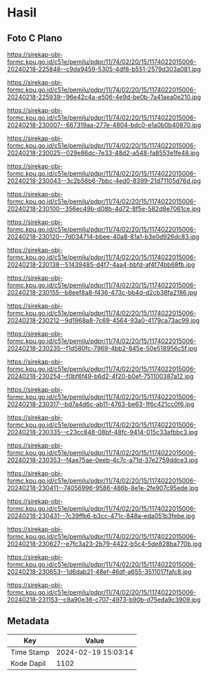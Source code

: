 # Hasil

## Foto C Plano

https://sirekap-obj-formc.kpu.go.id/c51e/pemilu/pdpr/11/74/02/20/15/1174022015006-20240218-225848--c9da9459-5305-4df8-b551-2579d303a081.jpg

https://sirekap-obj-formc.kpu.go.id/c51e/pemilu/pdpr/11/74/02/20/15/1174022015006-20240218-225939--96e42c4a-e506-4e9d-be0b-7a41aea0e210.jpg

https://sirekap-obj-formc.kpu.go.id/c51e/pemilu/pdpr/11/74/02/20/15/1174022015006-20240218-230007--667319aa-277e-4804-bdc0-e1a0b0b40870.jpg

https://sirekap-obj-formc.kpu.go.id/c51e/pemilu/pdpr/11/74/02/20/15/1174022015006-20240218-230025--029e86dc-7e33-48d2-a548-fa8553e1fe48.jpg

https://sirekap-obj-formc.kpu.go.id/c51e/pemilu/pdpr/11/74/02/20/15/1174022015006-20240218-230043--3c2b56b6-7bbc-4ed0-8399-21d71105d76d.jpg

https://sirekap-obj-formc.kpu.go.id/c51e/pemilu/pdpr/11/74/02/20/15/1174022015006-20240218-230100--356ec49b-d08b-4d72-8f5e-582d8e7061ce.jpg

https://sirekap-obj-formc.kpu.go.id/c51e/pemilu/pdpr/11/74/02/20/15/1174022015006-20240218-230120--7d034714-bbee-40a8-81a1-b3e0d926dc83.jpg

https://sirekap-obj-formc.kpu.go.id/c51e/pemilu/pdpr/11/74/02/20/15/1174022015006-20240218-230138--51439485-d4f7-4aa4-bbfd-af4f74bb68fb.jpg

https://sirekap-obj-formc.kpu.go.id/c51e/pemilu/pdpr/11/74/02/20/15/1174022015006-20240218-230155--b8eef8a8-f436-473c-bb4d-d2cb38fa2186.jpg

https://sirekap-obj-formc.kpu.go.id/c51e/pemilu/pdpr/11/74/02/20/15/1174022015006-20240218-230212--9d1968a8-7c69-4564-93a0-4179ca73ac99.jpg

https://sirekap-obj-formc.kpu.go.id/c51e/pemilu/pdpr/11/74/02/20/15/1174022015006-20240218-230235--f1d580fc-7969-4bb2-845e-50e518956c5f.jpg

https://sirekap-obj-formc.kpu.go.id/c51e/pemilu/pdpr/11/74/02/20/15/1174022015006-20240218-230254--f0bf6f49-b6d2-4f20-b0ef-751100387a12.jpg

https://sirekap-obj-formc.kpu.go.id/c51e/pemilu/pdpr/11/74/02/20/15/1174022015006-20240218-230317--bd7a4d6c-ab11-4763-be63-1f6c421cc0f6.jpg

https://sirekap-obj-formc.kpu.go.id/c51e/pemilu/pdpr/11/74/02/20/15/1174022015006-20240218-230335--c23cc848-08bf-48fc-9414-015c33afbbc3.jpg

https://sirekap-obj-formc.kpu.go.id/c51e/pemilu/pdpr/11/74/02/20/15/1174022015006-20240218-230353--f4ae75ae-0eeb-4c7c-a71d-37e2759ddce3.jpg

https://sirekap-obj-formc.kpu.go.id/c51e/pemilu/pdpr/11/74/02/20/15/1174022015006-20240218-230411--74056996-9586-486b-8e1e-2fe907c95ede.jpg

https://sirekap-obj-formc.kpu.go.id/c51e/pemilu/pdpr/11/74/02/20/15/1174022015006-20240218-230431--7c39ffb6-b3cc-471c-848a-eda051b3febe.jpg

https://sirekap-obj-formc.kpu.go.id/c51e/pemilu/pdpr/11/74/02/20/15/1174022015006-20240218-230627--e7fc3a23-2b79-4422-b5c4-5de828ba770b.jpg

https://sirekap-obj-formc.kpu.go.id/c51e/pemilu/pdpr/11/74/02/20/15/1174022015006-20240218-230653--1d6dab21-48ef-46df-a655-3511017fafc8.jpg

https://sirekap-obj-formc.kpu.go.id/c51e/pemilu/pdpr/11/74/02/20/15/1174022015006-20240218-231153--c8a90e36-c707-4973-b90b-d75eda9c3909.jpg


## Metadata

| Key        | Value               |
| ---------- | ------------------- |
| Time Stamp | 2024-02-19 15:03:14 |
| Kode Dapil | 1102                |



